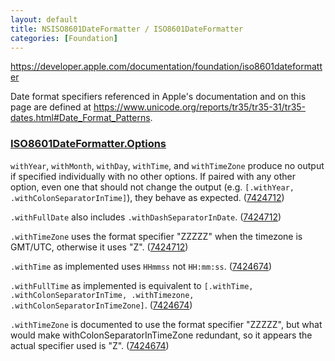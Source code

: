 ```yaml
---
layout: default
title: NSISO8601DateFormatter / ISO8601DateFormatter
categories: [Foundation]
---
```


<https://developer.apple.com/documentation/foundation/iso8601dateformatter>

Date format specifiers referenced in Apple's documentation and on this page are defined at <https://www.unicode.org/reports/tr35/tr35-31/tr35-dates.html#Date_Format_Patterns>.

### [ISO8601DateFormatter.Options](https://developer.apple.com/documentation/foundation/iso8601dateformatter/options)

`withYear`, `withMonth`, `withDay`, `withTime`, and `withTimeZone` produce no output if specified individually with no other options. If paired with any other option, even one that should not change the output (e.g. `[.withYear, .withColonSeparatorInTime]`), they behave as expected. ([7424712](https://feedbackassistant.apple.com/feedback/7424712))

`.withFullDate` also includes `.withDashSeparatorInDate`. ([7424712](https://feedbackassistant.apple.com/feedback/7424712))

`.withTimeZone` uses the format specifier "ZZZZZ" when the timezone is GMT/UTC, otherwise it uses "Z". ([7424712](https://feedbackassistant.apple.com/feedback/7424712))

`.withTime` as implemented uses `HHmmss` not `HH:mm:ss`. ([7424674](https://feedbackassistant.apple.com/feedback/7424674))

`.withFullTime` as implemented is equivalent to `[.withTime, .withColonSeparatorInTime, .withTimezone, .withColonSeparatorInTimeZone]`. ([7424674](https://feedbackassistant.apple.com/feedback/7424674))

`.withTimeZone` is documented to use the format specifier "ZZZZZ", but what would make withColonSeparatorInTimeZone redundant, so it appears the actual specifier used is "Z". ([7424674](https://feedbackassistant.apple.com/feedback/7424674))
